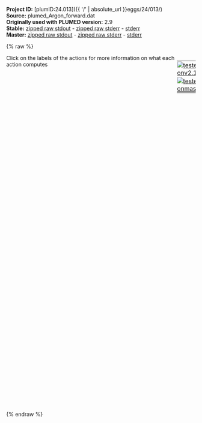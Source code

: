 **Project ID:** [plumID:24.013]({{ '/' | absolute_url }}eggs/24/013/)  
**Source:** plumed_Argon_forward.dat  
**Originally used with PLUMED version:** 2.9  
**Stable:** [zipped raw stdout](plumed_Argon_forward.dat.plumed.stdout.txt.zip) - [zipped raw stderr](plumed_Argon_forward.dat.plumed.stderr.txt.zip) - [stderr](plumed_Argon_forward.dat.plumed.stderr)  
**Master:** [zipped raw stdout](plumed_Argon_forward.dat.plumed_master.stdout.txt.zip) - [zipped raw stderr](plumed_Argon_forward.dat.plumed_master.stderr.txt.zip) - [stderr](plumed_Argon_forward.dat.plumed_master.stderr)  

{% raw %}
<div style="width: 100%; float:left">
<div style="width: 90%; float:left" id="value_details_data/plumed_Argon_forward.dat"> Click on the labels of the actions for more information on what each action computes </div>
<div style="width: 10%; float:left"><table><tr><td style="padding:1px"><a href="plumed_Argon_forward.dat.plumed.stderr"><img src="https://img.shields.io/badge/v2.10-failed-red.svg" alt="tested onv2.10" /></a></td></tr><tr><td style="padding:1px"><a href="plumed_Argon_forward.dat.plumed_master.stderr"><img src="https://img.shields.io/badge/master-failed-red.svg" alt="tested onmaster" /></a></td></tr></table></div></div>
<pre style="width=97%;">
<span style="color:blue" class="comment">#DEBUG</span>
<span class="plumedtooltip" style="color:green">RESTART<span class="right">Activate restart. <a href="https://www.plumed.org/doc-master/user-doc/html/_r_e_s_t_a_r_t.html" style="color:green">More details</a><i></i></span></span>
<span style="display:none;" id="data/plumed_Argon_forward.dat">The RESTART action with label <b></b> calculates something</span><span class="plumedtooltip" style="color:green">ENERGY<span class="right">Calculate the total potential energy of the simulation box. <a href="https://www.plumed.org/doc-master/user-doc/html/_e_n_e_r_g_y.html" style="color:green">More details</a><i></i></span></span> <span class="plumedtooltip">LABEL<span class="right">a label for the action so that its output can be referenced in the input to other actions<i></i></span></span>=<b name="data/plumed_Argon_forward.datene" onclick='showPath("data/plumed_Argon_forward.dat","data/plumed_Argon_forward.datene","data/plumed_Argon_forward.datene","brown")'>ene</b>
<br/><span style="display:none;" id="data/plumed_Argon_forward.datene">The ENERGY action with label <b>ene</b> calculates something</span><span class="plumedtooltip" style="color:green">COORDINATIONNUMBER<span class="right">Calculate the coordination numbers of atoms so that you can then calculate functions of the distribution of <a href="https://www.plumed.org/doc-master/user-doc/html/_c_o_o_r_d_i_n_a_t_i_o_n_n_u_m_b_e_r.html" style="color:green">More details</a><i></i></span></span> <span class="plumedtooltip">LABEL<span class="right">a label for the action so that its output can be referenced in the input to other actions<i></i></span></span>=<b name="data/plumed_Argon_forward.datcoord" onclick='showPath("data/plumed_Argon_forward.dat","data/plumed_Argon_forward.datcoord","data/plumed_Argon_forward.datcoord","brown")'>coord</b> <span class="plumedtooltip">SPECIES<span class="right">this keyword is used for colvars such as coordination number<i></i></span></span>=1-512 <span class="plumedtooltip">SWITCH<span class="right">the switching function that it used in the construction of the contact matrix<i></i></span></span>={RATIONAL R_0=0.5 D_MAX=0.55} <span class="plumedtooltip">MORE_THAN<span class="right">calculate the number of variables that are more than a certain target value<i></i></span></span>
RATIONAL <span class="plumedtooltip">R_0<span class="right">The r_0 parameter of the switching function<i></i></span></span>=5.0 D_MAX=10.0} TOL=0.001 

<span style="display:none;" id="data/plumed_Argon_forward.datcoord">The COORDINATIONNUMBER action with label <b>coord</b> calculates the following quantities:<table  align="center" frame="void" width="95%" cellpadding="5%"><tr><td width="5%"><b> Quantity </b>  </td><td><b> Description </b> </td></tr><tr><td width="5%">coord.morethan</td><td>the number of colvars that have a value more than a threshold</td></tr><tr><td width="5%">coord.value</td><td>the coordination numbers of the specified atoms</td></tr></table></span><span class="plumedtooltip" style="color:green">METAD<span class="right">Used to performed metadynamics on one or more collective variables. <a href="https://www.plumed.org/doc-master/user-doc/html/_m_e_t_a_d.html" style="color:green">More details</a><i></i></span></span> <span class="plumedtooltip">ARG<span class="right">the labels of the scalars on which the bias will act<i></i></span></span>=<b name="data/plumed_Argon_forward.datcoord">coord.morethan</b> <span class="plumedtooltip">SIGMA<span class="right">the widths of the Gaussian hills<i></i></span></span>=0.25 <span class="plumedtooltip">HEIGHT<span class="right">the heights of the Gaussian hills<i></i></span></span>=0.005 <span class="plumedtooltip">PACE<span class="right">the frequency for hill addition<i></i></span></span>=5000 <span class="plumedtooltip">LABEL<span class="right">a label for the action so that its output can be referenced in the input to other actions<i></i></span></span>=<b name="data/plumed_Argon_forward.datmeta" onclick='showPath("data/plumed_Argon_forward.dat","data/plumed_Argon_forward.datmeta","data/plumed_Argon_forward.datmeta","brown")'>meta</b> <span class="plumedtooltip">TEMP<span class="right">the system temperature - this is only needed if you are doing well-tempered metadynamics<i></i></span></span>=72.017 <span class="plumedtooltip">BIASFACTOR<span class="right">use well tempered metadynamics and use this bias factor<i></i></span></span>
5 
<br/><span style="display:none;" id="data/plumed_Argon_forward.datmeta">The METAD action with label <b>meta</b> calculates the following quantities:<table  align="center" frame="void" width="95%" cellpadding="5%"><tr><td width="5%"><b> Quantity </b>  </td><td><b> Description </b> </td></tr><tr><td width="5%">meta.bias</td><td>the instantaneous value of the bias potential</td></tr></table></span><span class="plumedtooltip" style="color:green">COMMITTOR<span class="right">Does a committor analysis. <a href="https://www.plumed.org/doc-master/user-doc/html/_c_o_m_m_i_t_t_o_r.html" style="color:green">More details</a><i></i></span></span> ...
  <span class="plumedtooltip">ARG<span class="right">the labels of the values which is being used to define the committor surface<i></i></span></span>=<b name="data/plumed_Argon_forward.datcoord">coord.morethan</b>
  <span class="plumedtooltip">STRIDE<span class="right"> the frequency with which the CVs are analyzed<i></i></span></span>=10
  BASIN_A_LOWER=200 
  BASIN_A_UPPER=512 
  BASIN_B_LOWER=140
  BASIN_B_UPPER=512
... COMMITTOR

<br/><span class="plumedtooltip" style="color:green">PRINT<span class="right">Print quantities to a file. <a href="https://www.plumed.org/doc-master/user-doc/html/_p_r_i_n_t.html" style="color:green">More details</a><i></i></span></span> ...
 <span class="plumedtooltip">ARG<span class="right">the labels of the values that you would like to print to the file<i></i></span></span>=<b name="data/plumed_Argon_forward.datcoord">coord.morethan</b>,<b name="data/plumed_Argon_forward.datene">ene</b>,<b name="data/plumed_Argon_forward.datmeta">meta.bias</b>
 <span class="plumedtooltip">STRIDE<span class="right"> the frequency with which the quantities of interest should be output<i></i></span></span>=100
 <span class="plumedtooltip">FILE<span class="right">the name of the file on which to output these quantities<i></i></span></span>=COLVAR.data
... PRINT
</pre>
{% endraw %}
